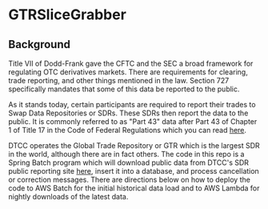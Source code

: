 # GTRSliceGrabber

## Background

Title VII of Dodd-Frank gave the CFTC and the SEC a broad framework for regulating OTC derivatives markets. There are requirements for clearing, trade reporting, and other things mentioned in the law. Section 727 specifically mandates that some of this data be reported to the public. 

As it stands today, certain participants are required to report their trades to Swap Data Repositories or SDRs. These SDRs then report the data to the public. It is commonly referred to as "Part 43" data after Part 43 of Chapter 1 of Title 17 in the Code of Federal Regulations which you can read [here](https://www.law.cornell.edu/cfr/text/17/part-43).

DTCC operates the Global Trade Repository or GTR which is the largest SDR in the world, although there are in fact others. The code in this repo is a Spring Batch program which will download public data from DTCC's SDR public reporting site [here](https://rtdata.dtcc.com/gtr/), insert it into a database, and process cancellation or correction messages. There are directions below on how to deploy the code to AWS Batch for the initial historical data load and to AWS Lambda for nightly downloads of the latest data.
